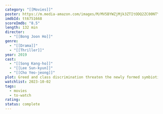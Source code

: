```yaml
---
category: "[[Movies]]"
poster: https://m.media-amazon.com/images/M/MV5BYWZjMjk3ZTItODQ2ZC00NTY5LWE0ZDYtZTI3MjcwN2Q5NTVkXkEyXkFqcGdeQXVyODk4OTc3MTY@._V1_SX300.jpg
imdbId: tt6751668
scoreImdb: "8.5"
length: 132 min
director:
  - "[[Bong Joon Ho]]"
genre:
  - "[[Drama]]"
  - "[[Thriller]]"
year: 2019
cast:
  - "[[Song Kang-ho]]"
  - "[[Lee Sun-kyun]]"
  - "[[Cho Yeo-jeong]]"
plot: Greed and class discrimination threaten the newly formed symbiotic relationship between the wealthy Park family and the destitute Kim clan.
watchlist: 2023-10-02
tags:
  - movies
  - to-watch
rating: 
status: complete
---
```

